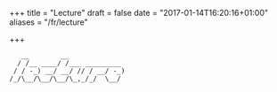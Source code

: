 +++
title = "Lecture"
draft = false
date = "2017-01-14T16:20:16+01:00"
aliases = "/fr/lecture"

+++
```blue
   __        __              
  / /__ ____/ /___ _________ 
 / / -_) __/ __/ // / __/ -_)
/_/\__/\__/\__/\_,_/_/  \__/
```
